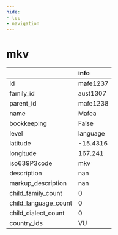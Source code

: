 ```yaml
---
hide:
- toc
- navigation
---
```

# mkv
|                      | info     |
|:---------------------|:---------|
| id                   | mafe1237 |
| family_id            | aust1307 |
| parent_id            | mafe1238 |
| name                 | Mafea    |
| bookkeeping          | False    |
| level                | language |
| latitude             | -15.4316 |
| longitude            | 167.241  |
| iso639P3code         | mkv      |
| description          | nan      |
| markup_description   | nan      |
| child_family_count   | 0        |
| child_language_count | 0        |
| child_dialect_count  | 0        |
| country_ids          | VU       |